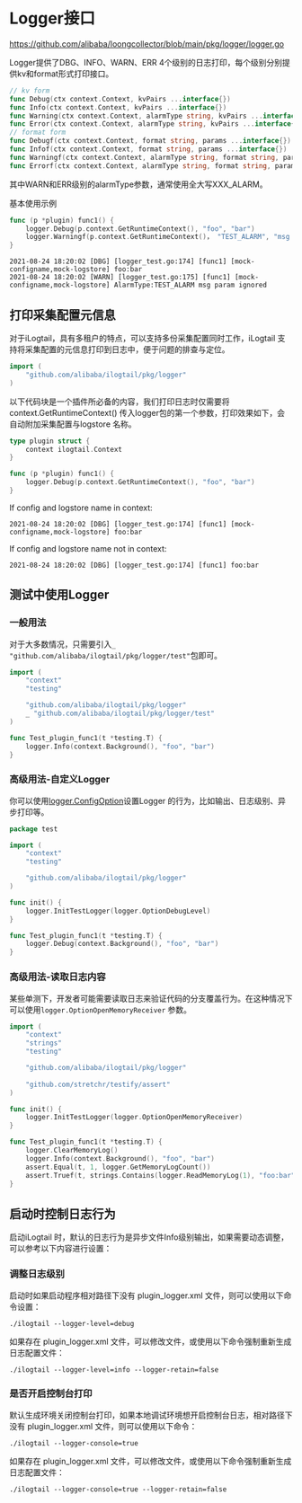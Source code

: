 # Logger接口

<https://github.com/alibaba/loongcollector/blob/main/pkg/logger/logger.go>

Logger提供了DBG、INFO、WARN、ERR 4个级别的日志打印，每个级别分别提供kv和format形式打印接口。

```go
// kv form
func Debug(ctx context.Context, kvPairs ...interface{})
func Info(ctx context.Context, kvPairs ...interface{})
func Warning(ctx context.Context, alarmType string, kvPairs ...interface{})
func Error(ctx context.Context, alarmType string, kvPairs ...interface{})
// format form
func Debugf(ctx context.Context, format string, params ...interface{})
func Infof(ctx context.Context, format string, params ...interface{})
func Warningf(ctx context.Context, alarmType string, format string, params ...interface{})
func Errorf(ctx context.Context, alarmType string, format string, params ...interface{})
```

其中WARN和ERR级别的alarmType参数，通常使用全大写XXX_ALARM。

基本使用示例

```go
func (p *plugin) func1() {
    logger.Debug(p.context.GetRuntimeContext(), "foo", "bar")
    logger.Warningf(p.context.GetRuntimeContext()， "TEST_ALARM", "msg %s", "param ignored")
}
```

```text
2021-08-24 18:20:02 [DBG] [logger_test.go:174] [func1] [mock-configname,mock-logstore] foo:bar
2021-08-24 18:20:02 [WARN] [logger_test.go:175] [func1] [mock-configname,mock-logstore] AlarmType:TEST_ALARM msg param ignored
```

## 打印采集配置元信息

对于iLogtail，具有多租户的特点，可以支持多份采集配置同时工作，iLogtail 支持将采集配置的元信息打印到日志中，便于问题的排查与定位。

```go
import (
    "github.com/alibaba/ilogtail/pkg/logger"
)
```

以下代码块是一个插件所必备的内容，我们打印日志时仅需要将context.GetRuntimeContext() 传入logger包的第一个参数，打印效果如下，会自动附加采集配置与logstore 名称。

```go
type plugin struct {
    context ilogtail.Context
}

func (p *plugin) func1() {
    logger.Debug(p.context.GetRuntimeContext(), "foo", "bar")
}
```

If config and logstore name in context:

```text
2021-08-24 18:20:02 [DBG] [logger_test.go:174] [func1] [mock-configname,mock-logstore] foo:bar
```

If config and logstore name not in context:

```text
2021-08-24 18:20:02 [DBG] [logger_test.go:174] [func1] foo:bar
```

## 测试中使用Logger

### 一般用法

对于大多数情况，只需要引入`_ "github.com/alibaba/ilogtail/pkg/logger/test"`包即可。

```go
import (
    "context"
    "testing"

    "github.com/alibaba/ilogtail/pkg/logger"
    _ "github.com/alibaba/ilogtail/pkg/logger/test"
)

func Test_plugin_func1(t *testing.T) {
    logger.Info(context.Background(), "foo", "bar")
}
```

### 高级用法-自定义Logger

你可以使用[logger.ConfigOption](https://github.com/alibaba/loongcollector/blob/main/pkg/logger/option.go)设置Logger 的行为，比如输出、日志级别、异步打印等。

```go
package test

import (
    "context"
    "testing"

    "github.com/alibaba/ilogtail/pkg/logger"
)

func init() {
    logger.InitTestLogger(logger.OptionDebugLevel)
}

func Test_plugin_func1(t *testing.T) {
    logger.Debug(context.Background(), "foo", "bar")
}
```

### 高级用法-读取日志内容

某些单测下，开发者可能需要读取日志来验证代码的分支覆盖行为。在这种情况下可以使用`logger.OptionOpenMemoryReceiver` 参数。

```go
import (
    "context"
    "strings"
    "testing"

    "github.com/alibaba/ilogtail/pkg/logger"
 
    "github.com/stretchr/testify/assert"
)

func init() {
    logger.InitTestLogger(logger.OptionOpenMemoryReceiver)
}

func Test_plugin_func1(t *testing.T) {
    logger.ClearMemoryLog()
    logger.Info(context.Background(), "foo", "bar")
    assert.Equal(t, 1, logger.GetMemoryLogCount())
    assert.Truef(t, strings.Contains(logger.ReadMemoryLog(1), "foo:bar"), "got %s", logger.ReadMemoryLog(1))
}
```

## 启动时控制日志行为

启动iLogtail 时，默认的日志行为是异步文件Info级别输出，如果需要动态调整，可以参考以下内容进行设置：

### 调整日志级别

启动时如果启动程序相对路径下没有 plugin_logger.xml 文件，则可以使用以下命令设置：

```shell
./ilogtail --logger-level=debug
```

如果存在 plugin_logger.xml 文件，可以修改文件，或使用以下命令强制重新生成日志配置文件：

```shell
./ilogtail --logger-level=info --logger-retain=false
```

### 是否开启控制台打印

默认生成环境关闭控制台打印，如果本地调试环境想开启控制台日志，相对路径下没有 plugin_logger.xml 文件，则可以使用以下命令：

```shell
./ilogtail --logger-console=true
```

如果存在 plugin_logger.xml 文件，可以修改文件，或使用以下命令强制重新生成日志配置文件：

```shell
./ilogtail --logger-console=true --logger-retain=false
```
